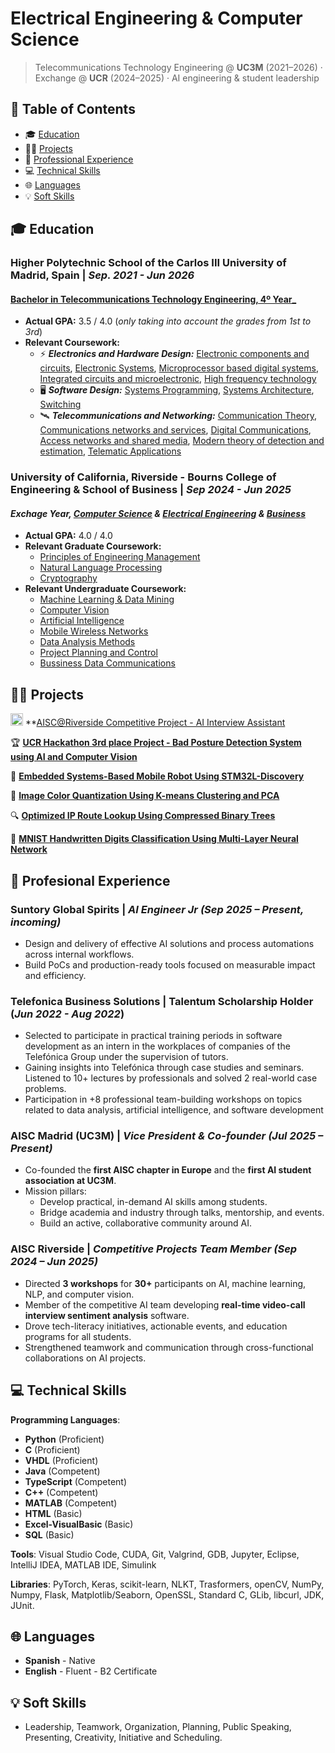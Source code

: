 # Electrical Engineering & Computer Science

> Telecommunications Technology Engineering @ **UC3M** (2021–2026) · Exchange @ **UCR** (2024–2025) · AI engineering & student leadership

## 🧭 Table of Contents
- 🎓 [Education](#education)
- 👨‍💻 [Projects](#projects)
- 💼 [Professional Experience](#professional-experience)
- 💻 [Technical Skills](#technical-skills)
- 🌐 [Languages](#languages)
- 💡 [Soft Skills](#soft-skills)

## 🎓 Education
### **Higher Polytechnic School of the Carlos III University of Madrid, Spain** | *Sep. 2021 - Jun 2026*
#### [Bachelor in Telecommunications Technology Engineering, 4º Year_](https://www.uc3m.es/bachelor-degree/telecommunication)
- **Actual GPA:** 3.5 / 4.0 (_only taking into account the grades from 1st to 3rd_)
- **Relevant Coursework:**
   - ⚡ **_Electronics and Hardware Design:_** [Electronic components and circuits](https://aplicaciones.uc3m.es/cpa/generaFicha?est=252&anio=2024&plan=445&asig=15374&idioma=2), [Electronic Systems](https://aplicaciones.uc3m.es/cpa/generaFicha?est=252&plan=445&asig=15383&idioma=2), [Microprocessor based digital systems](https://aplicaciones.uc3m.es/cpa/generaFicha?est=252&plan=445&asig=15380&idioma=2), [Integrated circuits and microelectronic](https://aplicaciones.uc3m.es/cpa/generaFicha?est=252&plan=445&asig=15389&idioma=2), [High frequency technology](https://aplicaciones.uc3m.es/cpa/generaFicha?est=252&plan=445&asig=15387&idioma=2)
   - 🖥️ **_Software Design:_** [Systems Programming](https://aplicaciones.uc3m.es/cpa/generaFicha?est=252&plan=445&asig=15370&idioma=2), [Systems Architecture](https://aplicaciones.uc3m.es/cpa/generaFicha?est=252&plan=445&asig=15376&idioma=2), [Switching](https://aplicaciones.uc3m.es/cpa/generaFicha?est=252&plan=445&asig=15390&idioma=2)
   - 🛰️ **_Telecommunications and Networking:_** [Communication Theory](https://aplicaciones.uc3m.es/cpa/generaFicha?est=252&plan=445&asig=15381&idioma=2), [Communications networks and services](https://aplicaciones.uc3m.es/cpa/generaFicha?est=252&plan=445&asig=15379&idioma=2), [Digital Communications](https://aplicaciones.uc3m.es/cpa/generaFicha?est=252&plan=445&asig=15385&idioma=2), [Access networks and shared media](https://aplicaciones.uc3m.es/cpa/generaFicha?est=252&plan=445&asig=15375&idioma=2), [Modern theory of detection and estimation](https://aplicaciones.uc3m.es/cpa/generaFicha?est=252&plan=445&asig=15938&idioma=2), [Telematic Applications](https://aplicaciones.uc3m.es/cpa/generaFicha?est=252&plan=445&asig=16101&idioma=2)
  
### **University of California, Riverside - Bourns College of Engineering & School of Business** | *Sep 2024 - Jun 2025*
#### _Exchage Year, [Computer Science](https://www1.cs.ucr.edu/programs/undergraduate/computer-science) & [Electrical Engineering](https://www.ece.ucr.edu/undergraduate-program) & [Business](https://business.ucr.edu/undergraduate/major)_
-  **Actual GPA:** 4.0 / 4.0
-  **Relevant Graduate Coursework:**
    - [Principles of Engineering Management](https://msol.ucr.edu/courses/engr203)
    - [Natural Language Processing](https://www.coursicle.com/ucr/courses/CS/222/)
    - [Cryptography](https://www.coursicle.com/ucr/courses/CS/216/)
-  **Relevant Undergraduate Coursework:**
    -  [Machine Learning & Data Mining](https://www.coursicle.com/ucr/courses/CS/171/)
    -  [Computer Vision](https://www.coursicle.com/ucr/courses/EE/146/)
    -  [Artificial Intelligence](https://www.coursicle.com/ucr/courses/CS/170/)
    -  [Mobile Wireless Networks](https://www.coursicle.com/ucr/courses/CS/169/)
    -  [Data Analysis Methods](https://www.coursicle.com/ucr/courses/CS/105/)
    -  [Project Planning and Control](https://www.coursicle.com/ucr/courses/BUS/128/)
    -  [Bussiness Data Communications](https://www.coursicle.com/ucr/courses/BUS/175/)

## 👨‍💻 Projects
<img src="img/aisc.svg" width="20" height="20" alt="aisc icon">  **[AISC@Riverside Competitive Project - AI Interview Assistant](https://github.com/alfonsomayoral/AISC_Competitive_Project_Web)

🏆 **[UCR Hackathon 3rd place Project - Bad Posture Detection System using AI and Computer Vision](https://github.com/alfonsomayoral/BearHack_Project/tree/main)**

🤖 **[Embedded Systems-Based Mobile Robot Using STM32L-Discovery](https://github.com/alfonsomayoral/Embedded-Systems-Based-Mobile-Robot-Using-STM32L-Discovery)**

🎨 **[Image Color Quantization Using K-means Clustering and PCA](https://github.com/alfonsomayoral/ImageColorQuantization_PythonProject)**

🔍 **[Optimized IP Route Lookup Using Compressed Binary Trees](https://github.com/alfonsomayoral/Optimized-IP-Route-Lookup-Using-Compressed-Binary-Trees)**

🔢 **[MNIST Handwritten Digits Classification Using Multi-Layer Neural Network](https://github.com/alfonsomayoral/MNIST-Handwritten-Digit-Classification-Using-a-Multi-Layer-Neural-Network)**

## 💼 Profesional Experience
### **Suntory Global Spirits** | *AI Engineer Jr* *(Sep 2025 – Present, incoming)*
- Design and delivery of effective AI solutions and process automations across internal workflows.
- Build PoCs and production-ready tools focused on measurable impact and efficiency.

### **Telefonica Business Solutions |  Talentum Scholarship Holder (_Jun 2022 - Aug 2022_)**
- Selected to participate in practical training periods in software development as an intern in the workplaces of companies of the Telefónica Group under the supervision of tutors.
- Gaining insights into Telefónica through case studies and seminars. Listened to 10+ lectures by professionals and solved 2 real-world case problems.
- Participation in +8 professional team-building workshops on topics related to data analysis, artificial intelligence, and software development

### **AISC Madrid (UC3M)** | *Vice President & Co-founder* *(Jul 2025 – Present)*
- Co-founded the **first AISC chapter in Europe** and the **first AI student association at UC3M**.
- Mission pillars:
  -  Develop practical, in-demand AI skills among students.
  -  Bridge academia and industry through talks, mentorship, and events.
  -  Build an active, collaborative community around AI.

### **AISC Riverside** | *Competitive Projects Team Member* *(Sep 2024 – Jun 2025)*
- Directed **3 workshops** for **30+** participants on AI, machine learning, NLP, and computer vision.
- Member of the competitive AI team developing **real-time video-call interview sentiment analysis** software.
- Drove tech-literacy initiatives, actionable events, and education programs for all students.
- Strengthened teamwork and communication through cross-functional collaborations on AI projects.


## 💻 Technical Skills
**Programming Languages**:
   - **Python** (Proficient)
   - **C** (Proficient)
   - **VHDL** (Proficient)
   - **Java** (Competent)
   - **TypeScript** (Competent)
   - **C++** (Competent)
   - **MATLAB** (Competent)
   - **HTML** (Basic)
   - **Excel-VisualBasic** (Basic)
   - **SQL** (Basic)

**Tools**: Visual Studio Code, CUDA, Git, Valgrind, GDB, Jupyter, Eclipse, IntelliJ IDEA, MATLAB IDE, Simulink

**Libraries**: PyTorch, Keras, scikit-learn, NLKT, Trasformers, openCV, NumPy, Numpy, Flask, Matplotlib/Seaborn, OpenSSL, Standard C, GLib, libcurl, JDK, JUnit.

## 🌐 Languages 
- **Spanish** - Native
- **English** - Fluent - B2 Certificate

## 💡 Soft Skills
- Leadership, Teamwork, Organization, Planning, Public Speaking, Presenting, Creativity, Initiative and Scheduling.

